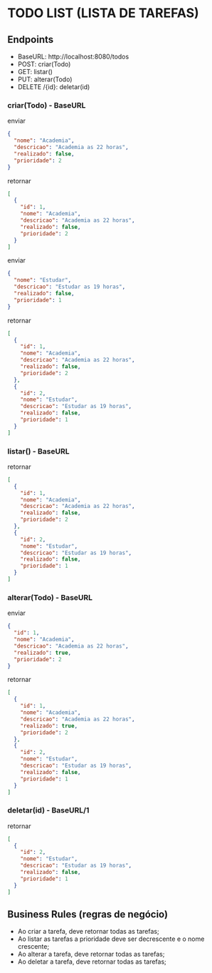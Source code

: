 # TODO LIST (LISTA DE TAREFAS)

## Endpoints
- BaseURL: http://localhost:8080/todos
- POST: criar(Todo)
- GET: listar()
- PUT: alterar(Todo)
- DELETE /{id}: deletar(id)

### criar(Todo) - BaseURL
enviar
```json
{
  "nome": "Academia",
  "descricao": "Academia as 22 horas",
  "realizado": false,
  "prioridade": 2
}
```
retornar
```json
[
  {
    "id": 1,
    "nome": "Academia",
    "descricao": "Academia as 22 horas",
    "realizado": false,
    "prioridade": 2
  }
]
```
enviar
```json
{
  "nome": "Estudar",
  "descricao": "Estudar as 19 horas",
  "realizado": false,
  "prioridade": 1
}
```
retornar
```json
[
  {
    "id": 1,
    "nome": "Academia",
    "descricao": "Academia as 22 horas",
    "realizado": false,
    "prioridade": 2
  },
  {
    "id": 2,
    "nome": "Estudar",
    "descricao": "Estudar as 19 horas",
    "realizado": false,
    "prioridade": 1
  }
]
```

### listar() - BaseURL
retornar
```json
[
  {
    "id": 1,
    "nome": "Academia",
    "descricao": "Academia as 22 horas",
    "realizado": false,
    "prioridade": 2
  },
  {
    "id": 2,
    "nome": "Estudar",
    "descricao": "Estudar as 19 horas",
    "realizado": false,
    "prioridade": 1
  }
]
```

### alterar(Todo) - BaseURL
enviar
```json
{
  "id": 1,
  "nome": "Academia",
  "descricao": "Academia as 22 horas",
  "realizado": true,
  "prioridade": 2
}
```
retornar
```json
[
  {
    "id": 1,
    "nome": "Academia",
    "descricao": "Academia as 22 horas",
    "realizado": true,
    "prioridade": 2
  },
  {
    "id": 2,
    "nome": "Estudar",
    "descricao": "Estudar as 19 horas",
    "realizado": false,
    "prioridade": 1
  }
]
```

### deletar(id) - BaseURL/1
retornar
```json
[
  {
    "id": 2,
    "nome": "Estudar",
    "descricao": "Estudar as 19 horas",
    "realizado": false,
    "prioridade": 1
  }
]
```

## Business Rules (regras de negócio)
- Ao criar a tarefa, deve retornar todas as tarefas;
- Ao listar as tarefas a prioridade deve ser decrescente e o nome crescente;
- Ao alterar a tarefa, deve retornar todas as tarefas;
- Ao deletar a tarefa, deve retornar todas as tarefas;
